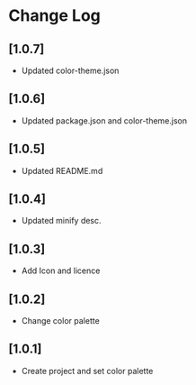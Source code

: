 # Change Log

## [1.0.7]

- Updated color-theme.json

## [1.0.6]

- Updated package.json and color-theme.json

## [1.0.5]

- Updated README.md

## [1.0.4]

- Updated minify desc.

## [1.0.3]

- Add Icon and licence

## [1.0.2]

- Change color palette

## [1.0.1]

- Create project and set color palette

